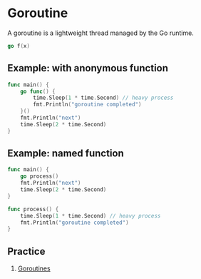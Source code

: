 # Goroutine

A goroutine is a lightweight thread managed by the Go runtime.

```go
go f(x)
```

## Example: with anonymous function

```go
func main() {
	go func() {
		time.Sleep(1 * time.Second) // heavy process
		fmt.Println("goroutine completed")
	}()
	fmt.Println("next")
	time.Sleep(2 * time.Second)
}
```

## Example: named function

```go
func main() {
	go process()
	fmt.Println("next")
	time.Sleep(2 * time.Second)
}

func process() {
	time.Sleep(1 * time.Second) // heavy process
	fmt.Println("goroutine completed")
}
```



## Practice
1. [Goroutines](https://go.dev/tour/concurrency/1)
